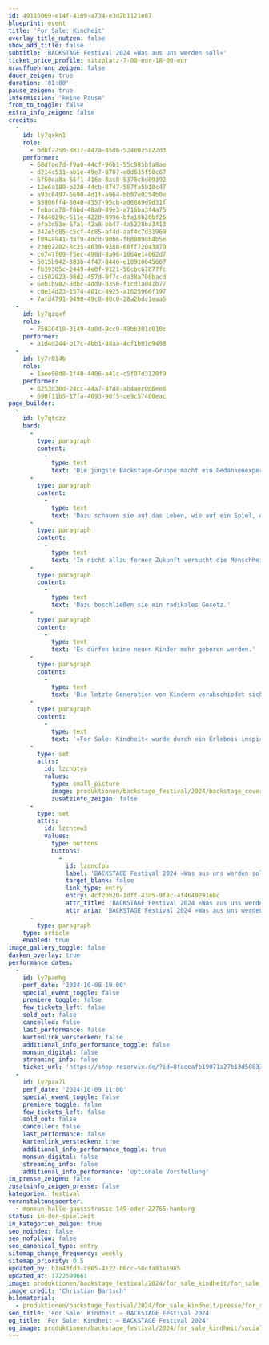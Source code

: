 ```yaml
---
id: 49116069-e14f-4109-a734-e3d2b1121e87
blueprint: event
title: 'For Sale: Kindheit'
overlay_title_nutzen: false
show_add_title: false
subtitle: 'BACKSTAGE Festival 2024 »Was aus uns werden soll«'
ticket_price_profile: sitzplatz-7-00-eur-18-00-eur
urauffuehrung_zeigen: false
dauer_zeigen: true
duration: '01:00'
pause_zeigen: true
intermission: 'keine Pause'
from_to_toggle: false
extra_info_zeigen: false
credits:
  -
    id: ly7qxkn1
    role:
      - 0dbf2250-8817-447a-85d6-524e025a22d3
    performer:
      - 68dfae7d-f9a0-44cf-96b1-55c985bfa8ae
      - d214c531-ab1e-49e7-8707-e0d635f50c67
      - 6f50da8a-55f1-416e-8ac8-5370cbd09392
      - 12e6a189-b220-44cb-8747-587fa5910c47
      - a93c6497-6690-4d1f-a964-bb07e0254b0e
      - 95906ff4-8040-4357-95cb-a06669d9d31f
      - febaca78-f6bd-48a9-89e3-a716ba3f4a75
      - 74d4029c-511e-4220-8996-bfa18b20bf26
      - efa3d53e-67a1-42a8-bb47-4a5228ba3413
      - 342e5c85-c5cf-4c85-af4d-aaf4c7d31969
      - f0948941-daf9-4dcd-90b6-f60809db4b5e
      - 23002202-8c35-4639-9388-68ff72043870
      - c6747f09-f5ec-498d-8a96-1064e14062d7
      - 5015b942-883b-4f47-8446-e18910645667
      - fb39305c-2449-4e0f-9121-56cbc67877fc
      - c1502923-08d2-457d-9f7c-da38a708bacd
      - 6eb1b982-8dbc-4dd9-b356-f1cd1a041b77
      - c0e14d23-1574-401c-8925-a1625966f197
      - 7afd4791-9498-49c8-80c0-28a2bdc1eaa5
  -
    id: ly7qzqxf
    role:
      - 75930418-3149-4a0d-9cc9-48bb301c010c
    performer:
      - a1d4d244-b17c-4bb1-88aa-4cf1b01d9498
  -
    id: ly7r014b
    role:
      - 1aee98d8-1f40-4406-a41c-c5f07d3120f9
    performer:
      - 6253d36d-24cc-44a7-87d8-ab4aec0d6ee8
      - 690f11b5-17fa-4093-90f5-ce9c57400eac
page_builder:
  -
    id: ly7qtczz
    bard:
      -
        type: paragraph
        content:
          -
            type: text
            text: 'Die jüngste Backstage-Gruppe macht ein Gedankenexperiment:'
      -
        type: paragraph
        content:
          -
            type: text
            text: 'Dazu schauen sie auf das Leben, wie auf ein Spiel, das immer wieder von vorne beginnt. Kinder werden geboren, durchleben ihre Kindheit, werden erwachsen und manche bekommen Kinder. Aber was passiert, wenn die Menschheit den Planeten dabei immer weiter an den Abgrund führt?'
      -
        type: paragraph
        content:
          -
            type: text
            text: 'In nicht allzu ferner Zukunft versucht die Menschheit den Planeten zu retten.'
      -
        type: paragraph
        content:
          -
            type: text
            text: 'Dazu beschließen sie ein radikales Gesetz.'
      -
        type: paragraph
        content:
          -
            type: text
            text: 'Es dürfen keine neuen Kinder mehr geboren werden.'
      -
        type: paragraph
        content:
          -
            type: text
            text: 'Die letzte Generation von Kindern verabschiedet sich von ihrer Kindheit und denkt darüber nach, was verloren geht und was sie gerne gehen lassen.'
      -
        type: paragraph
        content:
          -
            type: text
            text: '»For Sale: Kindheit« wurde durch ein Erlebnis inspiriert: Zwei Erwachsene sehen sich ein Theaterstück an. Auf der Bühne spielt ein Schauspieler einen Vertreter der Bewegung »Voluntary Human Extinction Movement«. Die Bewegung will den Planeten retten, indem die Menschheit freiwillig aufhört, Kinder zu bekommen. Hinter den beiden Erwachsenen sitzt ein Kind im Publikum. Dem Kind gefällt die Idee gar nicht und es fragt aufgebracht, was die Person auf der Bühne gegen Kinder hat.'
      -
        type: set
        attrs:
          id: lzcnbtya
          values:
            type: small_picture
            image: produktionen/backstage_festival/2024/backstage_cover.jpg
            zusatzinfo_zeigen: false
      -
        type: set
        attrs:
          id: lzcncew3
          values:
            type: buttons
            buttons:
              -
                id: lzcncfpu
                label: 'BACKSTAGE Festival 2024 »Was aus uns werden soll«'
                target_blank: false
                link_type: entry
                entry: 4cf2bb20-1dff-43d5-9f8c-4f4649291e8c
                attr_title: 'BACKSTAGE Festival 2024 »Was aus uns werden soll«'
                attr_aria: 'BACKSTAGE Festival 2024 »Was aus uns werden soll«'
      -
        type: paragraph
    type: article
    enabled: true
image_gallery_toggle: false
darken_overlay: true
performance_dates:
  -
    id: ly7pamhg
    perf_date: '2024-10-08 19:00'
    special_event_toggle: false
    premiere_toggle: false
    few_tickets_left: false
    sold_out: false
    cancelled: false
    last_performance: false
    kartenlink_verstecken: false
    additional_info_performance_toggle: false
    monsun_digital: false
    streaming_info: false
    ticket_url: 'https://shop.reservix.de/?id=8feeeafb19071a27b13d5083379d95183e9ab490f2f135faf80b2fecfc1ba00f2aba7ad8945f4a4292549eb86feddc1b&vID=7337&eventGrpID=478805&eventID=2299853'
  -
    id: ly7pax7l
    perf_date: '2024-10-09 11:00'
    special_event_toggle: false
    premiere_toggle: false
    few_tickets_left: false
    sold_out: false
    cancelled: false
    last_performance: false
    kartenlink_verstecken: true
    additional_info_performance_toggle: true
    monsun_digital: false
    streaming_info: false
    additional_info_performance: 'optionale Vorstellung'
in_presse_zeigen: false
zusatsinfo_zeigen_presse: false
kategorien: festival
veranstaltungsoerter:
  - monsun-halle-gaussstrasse-149-oder-22765-hamburg
status: in-der-spielzeit
in_kategorien_zeigen: true
seo_noindex: false
seo_nofollow: false
seo_canonical_type: entry
sitemap_change_frequency: weekly
sitemap_priority: 0.5
updated_by: b1a43fd3-c865-4122-b6cc-50cfa81a1985
updated_at: 1722599661
image: produktionen/backstage_festival/2024/for_sale_kindheit/for_sale_kindheit_01_c_christian_bartsch.jpg
image_credit: 'Christian Bartsch'
bildmaterial:
  - produktionen/backstage_festival/2024/for_sale_kindheit/presse/for_sale_kindheit_01_c_christian_bartsch.jpg
seo_title: 'For Sale: Kindheit – BACKSTAGE Festival 2024'
og_title: 'For Sale: Kindheit – BACKSTAGE Festival 2024'
og_image: produktionen/backstage_festival/2024/for_sale_kindheit/social_media_for_sale_kindheit_01_c_christian_bartsch.jpg
---
```

